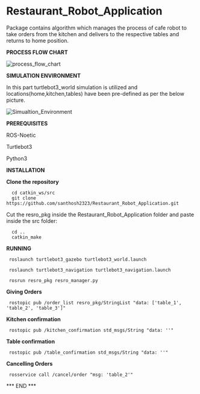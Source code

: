 # Restaurant_Robot_Application
Package contains algorithm which manages the process of cafe robot to take orders from the kitchen and delivers to the respective tables and returns to home position.

**PROCESS FLOW CHART**

![process_flow_chart](https://github.com/user-attachments/assets/f901d985-4de8-4bf7-9cef-b3f005d16874)

**SIMULATION ENVIRONMENT**

 In this part turtlebot3_world simulation is utilized and locations(home,kitchen,tables) have been pre-defined as per the below picture.


![Simualtion_Environment](https://github.com/user-attachments/assets/0428b632-5338-48a3-a1f2-1a6f9608cafa)


**PREREQUISITES**

ROS-Noetic

Turtlebot3

Python3

**INSTALLATION**

**Clone the repository**

      cd catkin_ws/src
      git clone https://github.com/santhosh2323/Restaurant_Robot_Application.git
      
Cut the resro_pkg inside the Restaurant_Robot_Application folder and paste inside the src folder:

      cd ..
      catkin_make

**RUNNING**

     roslaunch turtlebot3_gazebo turtlebot3_world.launch

     roslaunch turtlebot3_navigation turtlebot3_navigation.launch

     rosrun resro_pkg resro_manager.py

**Giving Orders**

     rostopic pub /order_list resro_pkg/StringList "data: ['table_1', 'table_2', 'table_3']"

**Kitchen confirmation**

     rostopic pub /kitchen_confirmation std_msgs/String "data: ''"

**Table confirmation**

     rostopic pub /table_confirmation std_msgs/String "data: ''"

**Cancelling Orders**

     rosservice call /cancel/order "msg: 'table_2'" 


*** END ***
